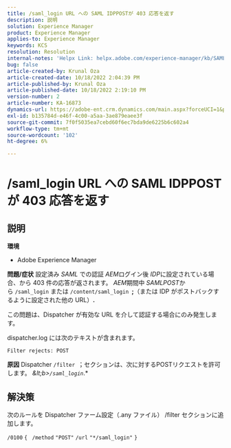 ```yaml
---
title: /saml_login URL への SAML IDPPOSTが 403 応答を返す
description: 説明
solution: Experience Manager
product: Experience Manager
applies-to: Experience Manager
keywords: KCS
resolution: Resolution
internal-notes: 'Helpx Link: helpx.adobe.com/experience-manager/kb/SAML-IDP-POST-to-saml-login-url-returns-403-response-AEM-6-x0.html'
bug: false
article-created-by: Krunal Oza
article-created-date: 10/18/2022 2:04:39 PM
article-published-by: Krunal Oza
article-published-date: 10/18/2022 2:19:10 PM
version-number: 2
article-number: KA-16873
dynamics-url: https://adobe-ent.crm.dynamics.com/main.aspx?forceUCI=1&pagetype=entityrecord&etn=knowledgearticle&id=db0f1fcc-ed4e-ed11-bba2-00224808679b
exl-id: b135784d-e46f-4c00-a5aa-3ae879eaee3f
source-git-commit: 7f0f5035ea7cebd60f6ec7bda9de6225b6c602a4
workflow-type: tm+mt
source-wordcount: '102'
ht-degree: 6%

---
```


# /saml_login URL への SAML IDPPOSTが 403 応答を返す

## 説明

<b>環境</b>
- Adobe Experience Manager



<b>問題/症状</b>
設定済み *SAML* での認証 *AEM*&#x200B;ログイン後 *IDP*&#x200B;に設定されている場合、から 403 件の応答が返されます。 *AEM*&#x200B;期間中 *SAMLPOST*&#x200B;から `/saml_login` または `/content/saml_login `<b>;</b>（または IDP がポストバックするように設定された他の URL）<b>.</b>

この問題は、Dispatcher が有効な URL を介して認証する場合にのみ発生します。

dispatcher.log には次のテキストが含まれます。

`Filter rejects: POST`


<b>原因</b>
Dispatcher `/filter `；セクションは、次に対するPOSTリクエストを許可します。 *\&lt;b>`/saml_login`*.*


## 解決策


次のルールを Dispatcher ファーム設定（.any ファイル） /filter セクションに追加します。

`/0100` `{ ` `/method` `"POST"` `/url` `"*/saml_login"` `}`
